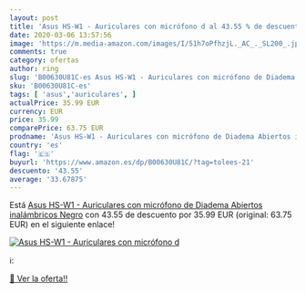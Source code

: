 ```yaml
---
layout: post
title: 'Asus HS-W1 - Auriculares con micrófono d al 43.55 % de descuento'
date: 2020-03-06 13:57:56
image: 'https://m.media-amazon.com/images/I/51h7oPfhzjL._AC_._SL200_.jpg'
comments: true
category: ofertas
author: ring
slug: 'B00630U81C-es Asus HS-W1 - Auriculares con micrófono de Diadema Abiertos...'
sku: 'B00630U81C-es'
tags: [ 'asus','auriculares', ]
actualPrice: 35.99 EUR
currency: EUR
price: 35.99
comparePrice: 63.75 EUR
prodname: 'Asus HS-W1 - Auriculares con micrófono de Diadema Abiertos inalámbricos  Negro'
country: 'es'
flag: '🇪🇸'
buyurl: 'https://www.amazon.es/dp/B00630U81C/?tag=tolees-21'
descuento: '43.55'
average: '33.67875'
---
```


Está [Asus HS-W1 - Auriculares con micrófono de Diadema Abiertos inalámbricos  Negro](https://www.amazon.es/dp/B00630U81C/?tag=tolees-21) con 43.55 de descuento por 35.99 EUR (original: 63.75 EUR) en el siguiente enlace!

[![Asus HS-W1 - Auriculares con micrófono d](https://m.media-amazon.com/images/I/51h7oPfhzjL._AC_._SL200_.jpg)](https://www.amazon.es/dp/B00630U81C/?tag=tolees-21)

ℹ️:


[🛒 Ver la oferta!!](https://www.amazon.es/dp/B00630U81C/?tag=tolees-21)
